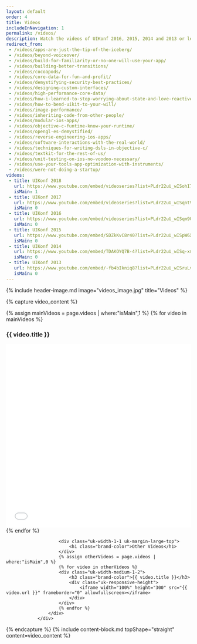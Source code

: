 ```yaml
---
layout: default
order: 4
title: Videos
includeInNavigation: 1
permalink: /videos/
description: Watch the videos of UIKonf 2016, 2015, 2014 and 2013 or learn more about Berlin's independent iOS developer conference.
redirect_from:
 - /videos/apps-are-just-the-tip-of-the-iceberg/
 - /videos/beyond-voiceover/
 - /videos/build-for-familiarity-or-no-one-will-use-your-app/
 - /videos/building-better-transitions/
 - /videos/cocoapods/
 - /videos/core-data-for-fun-and-profit/
 - /videos/demystifying-security-best-practices/
 - /videos/designing-custom-interfaces/
 - /videos/high-performance-core-data/
 - /videos/how-i-learned-to-stop-worrying-about-state-and-love-reactivecocoa/
 - /videos/how-to-bend-uikit-to-your-will/
 - /videos/image-performance/
 - /videos/inheriting-code-from-other-people/
 - /videos/modular-ios-apps/
 - /videos/objective-c-funtime-know-your-runtime/
 - /videos/opengl-es-demystified/
 - /videos/reverse-engineering-ios-apps/
 - /videos/software-interactions-with-the-real-world/
 - /videos/techniques-for-writing-dsls-in-objective-c/
 - /videos/textkit-for-the-rest-of-us/
 - /videos/unit-testing-on-ios-no-voodoo-necessary/
 - /videos/use-your-tools-app-optimization-with-instruments/
 - /videos/were-not-doing-a-startup/
videos:
 - title: UIKonf 2018
   url: https://www.youtube.com/embed/videoseries?list=PLdr22uU_wISohI7PIhzq0gotGfKZl1lGo
   isMain: 1
 - title: UIKonf 2017
   url: https://www.youtube.com/embed/videoseries?list=PLdr22uU_wISqntV4tQmx9H6sj9gMtj7nG
   isMain: 0
 - title: UIKonf 2016
   url: https://www.youtube.com/embed/videoseries?list=PLdr22uU_wISqm9QbnczWxXs9qyuWpSU4k
   isMain: 0
 - title: UIKonf 2015
   url: https://www.youtube.com/embed/SDZkKvC8r40?list=PLdr22uU_wISpW6XI1J0S7Lp-X8Km-HaQW
   isMain: 0
 - title: UIKonf 2014
   url: https://www.youtube.com/embed/TDAKOYQ7B-4?list=PLdr22uU_wISq-xmSdu1QQ4OJxr68qnJ54
   isMain: 0
 - title: UIKonf 2013
   url: https://www.youtube.com/embed/-fb4bIkniq8?list=PLdr22uU_wISruLvW5HhcbwbtkZ5w6hguY
   isMain: 0
---
```


{% include header-image.md image="videos_image.jpg" title="Videos" %}

{% capture video_content %}
	<div class="uk-width-medium-8-10 uk-container-center">
					<div class="videos-section uk-grid uk-margin-large-top">
						{% assign mainVideos = page.videos | where:"isMain",1 %}
						{% for video in mainVideos %}
  	      				<div class="uk-width-1-1 uk-text-center">
							<h3 class="brand-color">{{ video.title }}</h3>
  	      					<div class="uk-responsive-height">
                				<iframe width="100%" height="500" src="{{ video.url }}" frameborder="0" allowfullscreen></iframe>
  	      					</div>
			      		</div>
						{% endfor %}

			      		<div class="uk-width-1-1 uk-margin-large-top">
		        			<h1 class="brand-color">Other Videos</h1>
		      			</div>
						{% assign otherVideos = page.videos | where:"isMain",0 %}
						{% for video in otherVideos %}
						<div class="uk-width-medium-1-2">
  	      					<h3 class="brand-color">{{ video.title }}</h3>
  	      					<div class="uk-responsive-height">
  	      						<iframe width="100%" height="300" src="{{ video.url }}" frameborder="0" allowfullscreen></iframe>
  	      					</div>
			      		</div>
						{% endfor %}
			      	</div>
			    </div>
{% endcapture %}
{% include content-block.md topShape="straight" content=video_content %}
